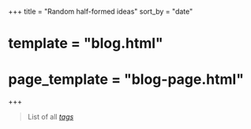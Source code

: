 +++
title = "Random half-formed ideas"
sort_by = "date"
# template = "blog.html"
# page_template = "blog-page.html"
+++

> List of all *[tags](/tags)*